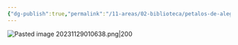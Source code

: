 ```yaml
---
{"dg-publish":true,"permalink":"/11-areas/02-biblioteca/petalos-de-alegria/","noteIcon":""}
---
```


![Pasted image 20231129010638.png|200](/img/user/02%20Image/Pasted%20image%2020231129010638.png)